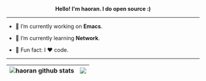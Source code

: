 <!-- ### 👋 Hi there -->

<p align="center"><b>Hello! I'm haoran.  I do open source :)</b></p>

----------

- 🔭 I’m currently working on **Emacs**.

- 🌱 I’m currently learning **Network**.

- 💬 Fun fact: I ❤ code.

----------

| <img align="center" src="https://github-readme-stats.vercel.app/api?username=haoran-mc&show_icons=true&count_private=true&theme=buefy&hide_border=true&hide=issues,contribs" alt="haoran github stats" /> | <img align="center" src="https://github-readme-stats.vercel.app/api/top-langs/?username=haoran-mc&layout=compact&theme=buefy&hide_border=true&hide=html,vue,javascript,css" /> |
| ------------- | ------------- |
